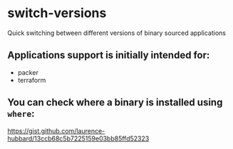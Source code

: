 # switch-versions
Quick switching between different versions of binary sourced applications

## Applications support is initially intended for:
* packer
* terraform

## You can check where a binary is installed using `where`:
https://gist.github.com/laurence-hubbard/13ccb68c5b7225159e03bb85ffd52323
